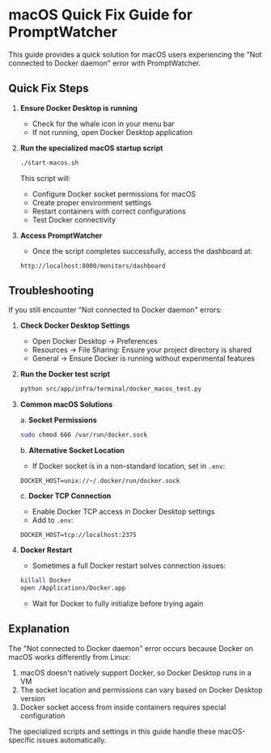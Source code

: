 # macOS Quick Fix Guide for PromptWatcher

This guide provides a quick solution for macOS users experiencing the "Not connected to Docker daemon" error with PromptWatcher.

## Quick Fix Steps

1. **Ensure Docker Desktop is running**
   - Check for the whale icon in your menu bar
   - If not running, open Docker Desktop application

2. **Run the specialized macOS startup script**
   ```bash
   ./start-macos.sh
   ```
   
   This script will:
   - Configure Docker socket permissions for macOS
   - Create proper environment settings
   - Restart containers with correct configurations
   - Test Docker connectivity

3. **Access PromptWatcher**
   - Once the script completes successfully, access the dashboard at:
   ```
   http://localhost:8000/monitors/dashboard
   ```

## Troubleshooting

If you still encounter "Not connected to Docker daemon" errors:

1. **Check Docker Desktop Settings**
   - Open Docker Desktop → Preferences
   - Resources → File Sharing: Ensure your project directory is shared
   - General → Ensure Docker is running without experimental features

2. **Run the Docker test script**
   ```bash
   python src/app/infra/terminal/docker_macos_test.py
   ```

3. **Common macOS Solutions**

   a. **Socket Permissions**
   ```bash
   sudo chmod 666 /var/run/docker.sock
   ```

   b. **Alternative Socket Location**
   - If Docker socket is in a non-standard location, set in `.env`:
   ```
   DOCKER_HOST=unix://~/.docker/run/docker.sock
   ```

   c. **Docker TCP Connection**
   - Enable Docker TCP access in Docker Desktop settings
   - Add to `.env`:
   ```
   DOCKER_HOST=tcp://localhost:2375
   ```

4. **Docker Restart**
   - Sometimes a full Docker restart solves connection issues:
   ```bash
   killall Docker
   open /Applications/Docker.app
   ```
   - Wait for Docker to fully initialize before trying again

## Explanation

The "Not connected to Docker daemon" error occurs because Docker on macOS works differently from Linux:

1. macOS doesn't natively support Docker, so Docker Desktop runs in a VM
2. The socket location and permissions can vary based on Docker Desktop version
3. Docker socket access from inside containers requires special configuration

The specialized scripts and settings in this guide handle these macOS-specific issues automatically.